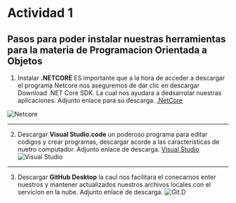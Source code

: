 # Actividad 1
## Pasos para poder instalar nuestras herramientas para la materia de Programacion Orientada a Objetos

1. Instalar **.NETCORE** ES importante que a la hora de acceder a descargar el programa Netcore nos aseguremos de dar clic en descargar Download .NET Core SDK. La cual nos ayudara a dedsarrolar nuestras aplicaciones.
Adjunto enlace para su descarga.
[.NetCore](https://dotnet.microsoft.com/download)



![Netcore](https://scontent.ftij3-1.fna.fbcdn.net/v/t1.15752-9/83285813_506064430096807_8330413044270104576_n.png?_nc_cat=103&_nc_ohc=KWX1bxVq-lwAX_Z46ye&_nc_ht=scontent.ftij3-1.fna&oh=631f56470b4d8ee98467be4c47c1f2fe&oe=5EC321E2 "captura .Netcore ")

---
2. Descargar **Visual Studio.code**
un poderoso programa para editar codigos y crear programas, descargar acorde a las caracteristicas de nuetro computador. Adjunto enlace de descarga.
[Visual Studio](https://code.visualstudio.com/download)
![Visual Studio](https://scontent-dfw5-2.xx.fbcdn.net/v/t1.15752-9/84030623_204198677400310_3555129505334951936_n.png?_nc_cat=107&_nc_ohc=8zPkNUOkmaAAX-Euo1A&_nc_ht=scontent-dfw5-2.xx&oh=44f47d4c9f2506a6fcd74f579df5306b&oe=5EC42384 "captura de pantalla visual studio")
-----

3. Descargar **GitHub Desktop**
la caul nos facilitara el conecarnos enter nuestros y mantener actualizados nuestros archivos locales con el servicion en la nube.
Adjunto enlace de descarga.
![Git.D](https://scontent-dfw5-1.xx.fbcdn.net/v/t1.15752-9/84620095_176228443671679_4086353836715802624_n.png?_nc_cat=111&_nc_ohc=TayMFzIsgvoAX-2pHHu&_nc_ht=scontent-dfw5-1.xx&oh=2bef4719b13d845a0586e861062ae091&oe=5EFD9399 "Git Hub Desktop")
